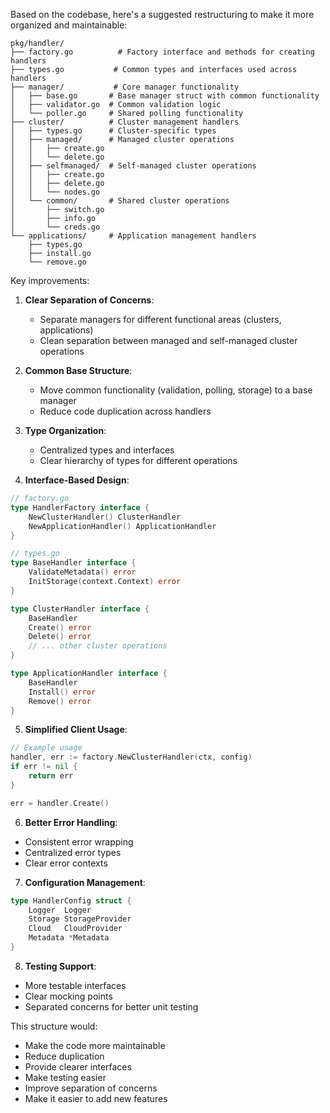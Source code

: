 
Based on the codebase, here's a suggested restructuring to make it more organized and maintainable:

```
pkg/handler/
├── factory.go          # Factory interface and methods for creating handlers
├── types.go           # Common types and interfaces used across handlers
├── manager/           # Core manager functionality
│   ├── base.go       # Base manager struct with common functionality
│   ├── validator.go  # Common validation logic
│   └── poller.go     # Shared polling functionality
├── cluster/          # Cluster management handlers
│   ├── types.go      # Cluster-specific types
│   ├── managed/      # Managed cluster operations
│   │   ├── create.go
│   │   └── delete.go
│   ├── selfmanaged/  # Self-managed cluster operations
│   │   ├── create.go
│   │   ├── delete.go
│   │   └── nodes.go
│   └── common/       # Shared cluster operations
│       ├── switch.go
│       ├── info.go
│       └── creds.go
└── applications/     # Application management handlers
    ├── types.go
    ├── install.go
    └── remove.go
```

Key improvements:

1. **Clear Separation of Concerns**:
   - Separate managers for different functional areas (clusters, applications)
   - Clean separation between managed and self-managed cluster operations

2. **Common Base Structure**:
   - Move common functionality (validation, polling, storage) to a base manager
   - Reduce code duplication across handlers

3. **Type Organization**:
   - Centralized types and interfaces
   - Clear hierarchy of types for different operations

4. **Interface-Based Design**:
```go
// factory.go
type HandlerFactory interface {
    NewClusterHandler() ClusterHandler
    NewApplicationHandler() ApplicationHandler
}

// types.go
type BaseHandler interface {
    ValidateMetadata() error
    InitStorage(context.Context) error
}

type ClusterHandler interface {
    BaseHandler
    Create() error
    Delete() error
    // ... other cluster operations
}

type ApplicationHandler interface {
    BaseHandler
    Install() error
    Remove() error
}
```

5. **Simplified Client Usage**:
```go
// Example usage
handler, err := factory.NewClusterHandler(ctx, config)
if err != nil {
    return err
}

err = handler.Create()
```

6. **Better Error Handling**:
- Consistent error wrapping
- Centralized error types
- Clear error contexts

7. **Configuration Management**:
```go
type HandlerConfig struct {
    Logger  Logger
    Storage StorageProvider
    Cloud   CloudProvider
    Metadata *Metadata
}
```

8. **Testing Support**:
- More testable interfaces
- Clear mocking points
- Separated concerns for better unit testing

This structure would:
- Make the code more maintainable
- Reduce duplication
- Provide clearer interfaces
- Make testing easier
- Improve separation of concerns
- Make it easier to add new features
